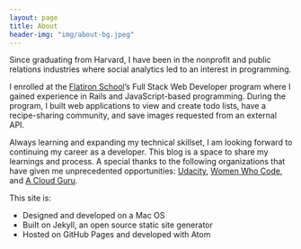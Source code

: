 ```yaml
---
layout: page
title: About
header-img: "img/about-bg.jpeg"
---
```

Since graduating from Harvard, I have been in the nonprofit and public relations industries where social analytics led to an interest in programming.

I enrolled at the [Flatiron School](https://flatironschool.com/)’s Full Stack Web Developer program where I gained experience in Rails and JavaScript-based programming. During the program, I built web applications to view and create todo lists, have a recipe-sharing community, and save images requested from an external API.

Always learning and expanding my technical skillset, I am looking forward to continuing my career as a developer. This blog is a space to share my learnings and process. A special thanks to the following organizations that have given me unprecedented opportunities: [Udacity](https://www.udacity.com/), [Women Who Code](https://www.womenwhocode.com/), and [A Cloud Guru](https://acloud.guru/).

This site is:
* Designed and developed on a Mac OS
* Built on Jekyll, an open source static site generator
* Hosted on GitHub Pages and developed with Atom
